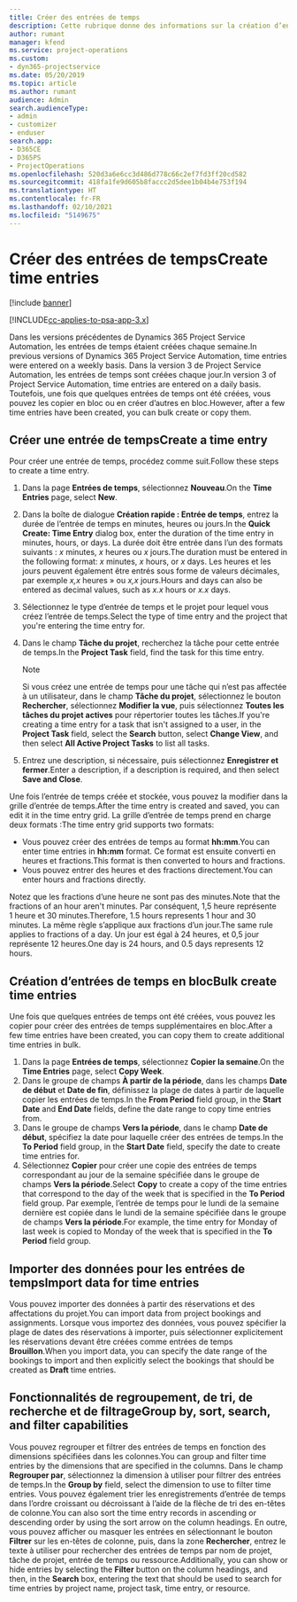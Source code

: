 ```yaml
---
title: Créer des entrées de temps
description: Cette rubrique donne des informations sur la création d’entrées de temps.
author: rumant
manager: kfend
ms.service: project-operations
ms.custom:
- dyn365-projectservice
ms.date: 05/20/2019
ms.topic: article
ms.author: rumant
audience: Admin
search.audienceType:
- admin
- customizer
- enduser
search.app:
- D365CE
- D365PS
- ProjectOperations
ms.openlocfilehash: 520d3a6e6cc3d486d778c66c2ef7fd3ff20cd582
ms.sourcegitcommit: 418fa1fe9d605b8faccc2d5dee1b04b4e753f194
ms.translationtype: HT
ms.contentlocale: fr-FR
ms.lasthandoff: 02/10/2021
ms.locfileid: "5149675"
---
```

# <a name="create-time-entries"></a><span data-ttu-id="131a4-103">Créer des entrées de temps</span><span class="sxs-lookup"><span data-stu-id="131a4-103">Create time entries</span></span>

[!include [banner](../includes/psa-now-project-operations.md)]

[!INCLUDE[cc-applies-to-psa-app-3.x](../includes/cc-applies-to-psa-app-3x.md)]

<span data-ttu-id="131a4-104">Dans les versions précédentes de Dynamics 365 Project Service Automation, les entrées de temps étaient créées chaque semaine.</span><span class="sxs-lookup"><span data-stu-id="131a4-104">In previous versions of Dynamics 365 Project Service Automation, time entries were entered on a weekly basis.</span></span> <span data-ttu-id="131a4-105">Dans la version 3 de Project Service Automation, les entrées de temps sont créées chaque jour.</span><span class="sxs-lookup"><span data-stu-id="131a4-105">In version 3 of Project Service Automation, time entries are entered on a daily basis.</span></span> <span data-ttu-id="131a4-106">Toutefois, une fois que quelques entrées de temps ont été créées, vous pouvez les copier en bloc ou en créer d’autres en bloc.</span><span class="sxs-lookup"><span data-stu-id="131a4-106">However, after a few time entries have been created, you can bulk create or copy them.</span></span>

## <a name="create-a-time-entry"></a><span data-ttu-id="131a4-107">Créer une entrée de temps</span><span class="sxs-lookup"><span data-stu-id="131a4-107">Create a time entry</span></span>

<span data-ttu-id="131a4-108">Pour créer une entrée de temps, procédez comme suit.</span><span class="sxs-lookup"><span data-stu-id="131a4-108">Follow these steps to create a time entry.</span></span>

1. <span data-ttu-id="131a4-109">Dans la page **Entrées de temps**, sélectionnez **Nouveau**.</span><span class="sxs-lookup"><span data-stu-id="131a4-109">On the **Time Entries** page, select **New**.</span></span>
2. <span data-ttu-id="131a4-110">Dans la boîte de dialogue **Création rapide : Entrée de temps**, entrez la durée de l’entrée de temps en minutes, heures ou jours.</span><span class="sxs-lookup"><span data-stu-id="131a4-110">In the **Quick Create: Time Entry** dialog box, enter the duration of the time entry in minutes, hours, or days.</span></span> <span data-ttu-id="131a4-111">La durée doit être entrée dans l’un des formats suivants : *x* minutes, *x* heures ou *x* jours.</span><span class="sxs-lookup"><span data-stu-id="131a4-111">The duration must be entered in the following format: *x* minutes, *x* hours, or *x* days.</span></span> <span data-ttu-id="131a4-112">Les heures et les jours peuvent également être entrés sous forme de valeurs décimales, par exemple *x,x* heures » ou *x,x* jours.</span><span class="sxs-lookup"><span data-stu-id="131a4-112">Hours and days can also be entered as decimal values, such as *x.x* hours or *x.x* days.</span></span>
3. <span data-ttu-id="131a4-113">Sélectionnez le type d’entrée de temps et le projet pour lequel vous créez l’entrée de temps.</span><span class="sxs-lookup"><span data-stu-id="131a4-113">Select the type of time entry and the project that you're entering the time entry for.</span></span>
4. <span data-ttu-id="131a4-114">Dans le champ **Tâche du projet**, recherchez la tâche pour cette entrée de temps.</span><span class="sxs-lookup"><span data-stu-id="131a4-114">In the **Project Task** field, find the task for this time entry.</span></span>

    > [!NOTE]
    > <span data-ttu-id="131a4-115">Si vous créez une entrée de temps pour une tâche qui n’est pas affectée à un utilisateur, dans le champ **Tâche du projet**, sélectionnez le bouton **Rechercher**, sélectionnez **Modifier la vue**, puis sélectionnez **Toutes les tâches du projet actives** pour répertorier toutes les tâches.</span><span class="sxs-lookup"><span data-stu-id="131a4-115">If you're creating a time entry for a task that isn't assigned to a user, in the **Project Task** field, select the **Search** button, select **Change View**, and then select **All Active Project Tasks** to list all tasks.</span></span>

5. <span data-ttu-id="131a4-116">Entrez une description, si nécessaire, puis sélectionnez **Enregistrer et fermer**.</span><span class="sxs-lookup"><span data-stu-id="131a4-116">Enter a description, if a description is required, and then select **Save and Close**.</span></span>

<span data-ttu-id="131a4-117">Une fois l’entrée de temps créée et stockée, vous pouvez la modifier dans la grille d’entrée de temps.</span><span class="sxs-lookup"><span data-stu-id="131a4-117">After the time entry is created and saved, you can edit it in the time entry grid.</span></span> <span data-ttu-id="131a4-118">La grille d’entrée de temps prend en charge deux formats :</span><span class="sxs-lookup"><span data-stu-id="131a4-118">The time entry grid supports two formats:</span></span>

- <span data-ttu-id="131a4-119">Vous pouvez créer des entrées de temps au format **hh:mm**.</span><span class="sxs-lookup"><span data-stu-id="131a4-119">You can enter time entries in **hh:mm** format.</span></span> <span data-ttu-id="131a4-120">Ce format est ensuite converti en heures et fractions.</span><span class="sxs-lookup"><span data-stu-id="131a4-120">This format is then converted to hours and fractions.</span></span>
- <span data-ttu-id="131a4-121">Vous pouvez entrer des heures et des fractions directement.</span><span class="sxs-lookup"><span data-stu-id="131a4-121">You can enter hours and fractions directly.</span></span>

<span data-ttu-id="131a4-122">Notez que les fractions d’une heure ne sont pas des minutes.</span><span class="sxs-lookup"><span data-stu-id="131a4-122">Note that the fractions of an hour aren't minutes.</span></span> <span data-ttu-id="131a4-123">Par conséquent, 1,5 heure représente 1 heure et 30 minutes.</span><span class="sxs-lookup"><span data-stu-id="131a4-123">Therefore, 1.5 hours represents 1 hour and 30 minutes.</span></span> <span data-ttu-id="131a4-124">La même règle s’applique aux fractions d’un jour.</span><span class="sxs-lookup"><span data-stu-id="131a4-124">The same rule applies to fractions of a day.</span></span> <span data-ttu-id="131a4-125">Un jour est égal à 24 heures, et 0,5 jour représente 12 heures.</span><span class="sxs-lookup"><span data-stu-id="131a4-125">One day is 24 hours, and 0.5 days represents 12 hours.</span></span>

## <a name="bulk-create-time-entries"></a><span data-ttu-id="131a4-126">Création d’entrées de temps en bloc</span><span class="sxs-lookup"><span data-stu-id="131a4-126">Bulk create time entries</span></span>

<span data-ttu-id="131a4-127">Une fois que quelques entrées de temps ont été créées, vous pouvez les copier pour créer des entrées de temps supplémentaires en bloc.</span><span class="sxs-lookup"><span data-stu-id="131a4-127">After a few time entries have been created, you can copy them to create additional time entries in bulk.</span></span>

1. <span data-ttu-id="131a4-128">Dans la page **Entrées de temps**, sélectionnez **Copier la semaine**.</span><span class="sxs-lookup"><span data-stu-id="131a4-128">On the **Time Entries** page, select **Copy Week**.</span></span>
2. <span data-ttu-id="131a4-129">Dans le groupe de champs **À partir de la période**, dans les champs **Date de début** et **Date de fin**, définissez la plage de dates à partir de laquelle copier les entrées de temps.</span><span class="sxs-lookup"><span data-stu-id="131a4-129">In the **From Period** field group, in the **Start Date** and **End Date** fields, define the date range to copy time entries from.</span></span>
3. <span data-ttu-id="131a4-130">Dans le groupe de champs **Vers la période**, dans le champ **Date de début**, spécifiez la date pour laquelle créer des entrées de temps.</span><span class="sxs-lookup"><span data-stu-id="131a4-130">In the **To Period** field group, in the **Start Date** field, specify the date to create time entries for.</span></span>
4. <span data-ttu-id="131a4-131">Sélectionnez **Copier** pour créer une copie des entrées de temps correspondant au jour de la semaine spécifiée dans le groupe de champs **Vers la période**.</span><span class="sxs-lookup"><span data-stu-id="131a4-131">Select **Copy** to create a copy of the time entries that correspond to the day of the week that is specified in the **To Period** field group.</span></span> <span data-ttu-id="131a4-132">Par exemple, l’entrée de temps pour le lundi de la semaine dernière est copiée dans le lundi de la semaine spécifiée dans le groupe de champs **Vers la période**.</span><span class="sxs-lookup"><span data-stu-id="131a4-132">For example, the time entry for Monday of last week is copied to Monday of the week that is specified in the **To Period** field group.</span></span>

## <a name="import-data-for-time-entries"></a><span data-ttu-id="131a4-133">Importer des données pour les entrées de temps</span><span class="sxs-lookup"><span data-stu-id="131a4-133">Import data for time entries</span></span>

<span data-ttu-id="131a4-134">Vous pouvez importer des données à partir des réservations et des affectations du projet.</span><span class="sxs-lookup"><span data-stu-id="131a4-134">You can import data from project bookings and assignments.</span></span> <span data-ttu-id="131a4-135">Lorsque vous importez des données, vous pouvez spécifier la plage de dates des réservations à importer, puis sélectionner explicitement les réservations devant être créées comme entrées de temps **Brouillon**.</span><span class="sxs-lookup"><span data-stu-id="131a4-135">When you import data, you can specify the date range of the bookings to import and then explicitly select the bookings that should be created as **Draft** time entries.</span></span>

## <a name="group-by-sort-search-and-filter-capabilities"></a><span data-ttu-id="131a4-136">Fonctionnalités de regroupement, de tri, de recherche et de filtrage</span><span class="sxs-lookup"><span data-stu-id="131a4-136">Group by, sort, search, and filter capabilities</span></span>

<span data-ttu-id="131a4-137">Vous pouvez regrouper et filtrer des entrées de temps en fonction des dimensions spécifiées dans les colonnes.</span><span class="sxs-lookup"><span data-stu-id="131a4-137">You can group and filter time entries by the dimensions that are specified in the columns.</span></span> <span data-ttu-id="131a4-138">Dans le champ **Regrouper par**, sélectionnez la dimension à utiliser pour filtrer des entrées de temps.</span><span class="sxs-lookup"><span data-stu-id="131a4-138">In the **Group by** field, select the dimension to use to filter time entries.</span></span> <span data-ttu-id="131a4-139">Vous pouvez également trier les enregistrements d’entrée de temps dans l’ordre croissant ou décroissant à l’aide de la flèche de tri des en-têtes de colonne.</span><span class="sxs-lookup"><span data-stu-id="131a4-139">You can also sort the time entry records in ascending or descending order by using the sort arrow on the column headings.</span></span> <span data-ttu-id="131a4-140">En outre, vous pouvez afficher ou masquer les entrées en sélectionnant le bouton **Filtrer** sur les en-têtes de colonne, puis, dans la zone **Rechercher**, entrez le texte à utiliser pour rechercher des entrées de temps par nom de projet, tâche de projet, entrée de temps ou ressource.</span><span class="sxs-lookup"><span data-stu-id="131a4-140">Additionally, you can show or hide entries by selecting the **Filter** button on the column headings, and then, in the **Search** box, entering the text that should be used to search for time entries by project name, project task, time entry, or resource.</span></span>
